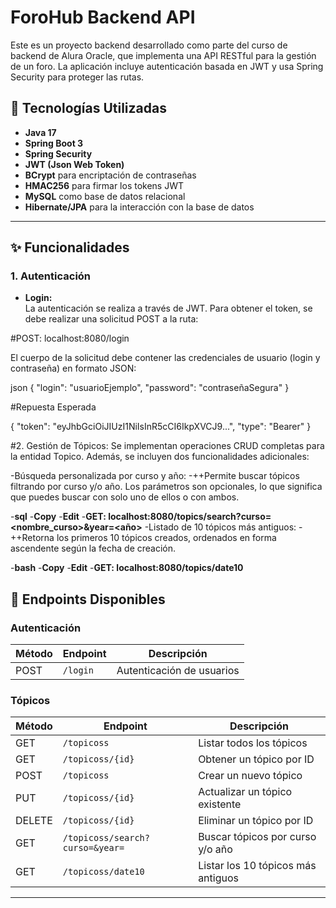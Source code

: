 # ForoHub Backend API

Este es un proyecto backend desarrollado como parte del curso de backend de Alura Oracle, que implementa una API RESTful para la gestión de un foro. La aplicación incluye autenticación basada en JWT y usa Spring Security para proteger las rutas.

## 🚀 Tecnologías Utilizadas
- **Java 17**
- **Spring Boot 3**
- **Spring Security**
- **JWT (Json Web Token)**
- **BCrypt** para encriptación de contraseñas
- **HMAC256** para firmar los tokens JWT
- **MySQL** como base de datos relacional
- **Hibernate/JPA** para la interacción con la base de datos

---

## ✨ Funcionalidades

### **1. Autenticación**
- **Login:**  
  La autenticación se realiza a través de JWT. Para obtener el token, se debe realizar una solicitud POST a la ruta:

#POST: localhost:8080/login

El cuerpo de la solicitud debe contener las credenciales de usuario (login y contraseña) en formato JSON:

json
{
  "login": "usuarioEjemplo",
  "password": "contraseñaSegura"
}

#Repuesta Esperada

{
  "token": "eyJhbGciOiJIUzI1NiIsInR5cCI6IkpXVCJ9...",
  "type": "Bearer"
}

#2. Gestión de Tópicos:
Se implementan operaciones CRUD completas para la entidad Topico. Además, se incluyen dos funcionalidades adicionales:

-Búsqueda personalizada por curso y año:
-++Permite buscar tópicos filtrando por curso y/o año. Los parámetros son opcionales, lo que significa que puedes buscar con solo uno de ellos o con ambos.

  -**sql**
  -**Copy**
  -**Edit**
  -**GET: localhost:8080/topics/search?curso=<nombre_curso>&year=<año>**
-Listado de 10 tópicos más antiguos:
-++Retorna los primeros 10 tópicos creados, ordenados en forma ascendente según la fecha de creación.

  -**bash**
  -**Copy**
  -**Edit**
  -**GET: localhost:8080/topics/date10**

## 📂 Endpoints Disponibles

### **Autenticación**
| Método | Endpoint    | Descripción                 |
|--------|-------------|-----------------------------|
| POST   | `/login`    | Autenticación de usuarios   |

### **Tópicos**
| Método | Endpoint                  | Descripción                                |
|--------|---------------------------|--------------------------------------------|
| GET    | `/topicoss`                 | Listar todos los tópicos                  |
| GET    | `/topicoss/{id}`            | Obtener un tópico por ID                  |
| POST   | `/topicoss`                 | Crear un nuevo tópico                     |
| PUT    | `/topicoss/{id}`            | Actualizar un tópico existente            |
| DELETE | `/topicoss/{id}`            | Eliminar un tópico por ID                 |
| GET    | `/topicoss/search?curso=&year=` | Buscar tópicos por curso y/o año      |
| GET    | `/topicoss/date10`          | Listar los 10 tópicos más antiguos        |
----------------------------------------------------------------------------------

